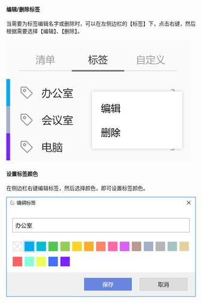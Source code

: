 #### 编辑/删除标签

当需要为标签编辑名字或删除时，可以在左侧边栏的【标签】下，点击右键，然后根据需要选择【编辑】、【删除】。

![winedittag1](../../images/Windows/tag/pasted%20image%200%204.png)

#### 设置标签颜色

在侧边栏右键编辑标签，然后选择颜色，即可设置标签颜色。

![wintagcolor](../../images/Windows/tag/pasted%20image%200%205.png)

